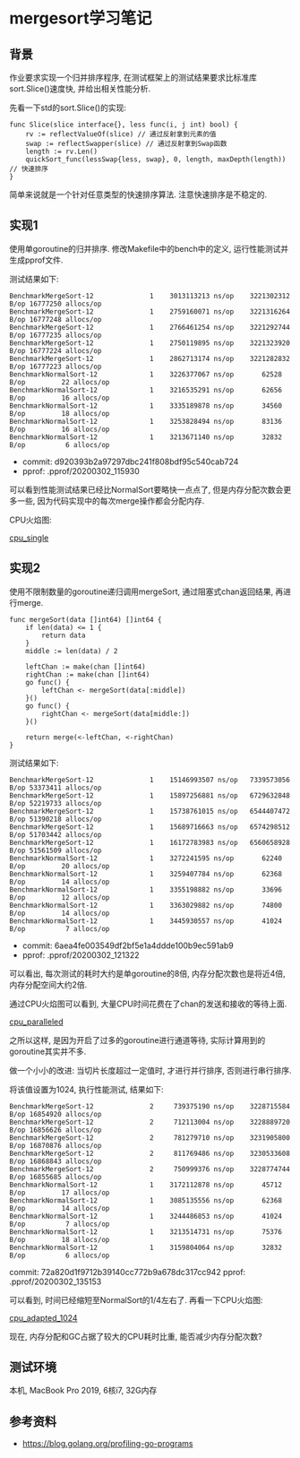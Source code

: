 # mergesort学习笔记
## 背景
作业要求实现一个归并排序程序, 在测试框架上的测试结果要求比标准库sort.Slice()速度快, 并给出相关性能分析.

先看一下std的sort.Slice()的实现:

```
func Slice(slice interface{}, less func(i, j int) bool) {
	rv := reflectValueOf(slice) // 通过反射拿到元素的值
	swap := reflectSwapper(slice) // 通过反射拿到Swap函数
	length := rv.Len()
	quickSort_func(lessSwap{less, swap}, 0, length, maxDepth(length)) // 快速排序
}
```

简单来说就是一个针对任意类型的快速排序算法. 注意快速排序是不稳定的.

## 实现1
使用单goroutine的归并排序. 修改Makefile中的bench中的定义, 运行性能测试并生成pprof文件.

测试结果如下:

```
BenchmarkMergeSort-12    	       1	3013113213 ns/op	3221302312 B/op	16777250 allocs/op
BenchmarkMergeSort-12    	       1	2759160071 ns/op	3221316264 B/op	16777248 allocs/op
BenchmarkMergeSort-12    	       1	2766461254 ns/op	3221292744 B/op	16777235 allocs/op
BenchmarkMergeSort-12    	       1	2750119895 ns/op	3221323920 B/op	16777224 allocs/op
BenchmarkMergeSort-12    	       1	2862713174 ns/op	3221282832 B/op	16777223 allocs/op
BenchmarkNormalSort-12    	       1	3226377067 ns/op	   62528 B/op	      22 allocs/op
BenchmarkNormalSort-12    	       1	3216535291 ns/op	   62656 B/op	      16 allocs/op
BenchmarkNormalSort-12    	       1	3335189878 ns/op	   34560 B/op	      18 allocs/op
BenchmarkNormalSort-12    	       1	3253828494 ns/op	   83136 B/op	      16 allocs/op
BenchmarkNormalSort-12    	       1	3213671140 ns/op	   32832 B/op	       6 allocs/op
```

- commit: d920393b2a97297dbc241f808bdf95c540cab724
- pprof: .pprof/20200302_115930

可以看到性能测试结果已经比NormalSort要略快一点点了, 但是内存分配次数会更多一些, 因为代码实现中的每次merge操作都会分配内存.

CPU火焰图:

[cpu_single](assets/mergesort_flamegraph_cpu_single.png)

## 实现2
使用不限制数量的goroutine递归调用mergeSort, 通过阻塞式chan返回结果, 再进行merge.

```
func mergeSort(data []int64) []int64 {
	if len(data) <= 1 {
		return data
	}
	middle := len(data) / 2

	leftChan := make(chan []int64)
	rightChan := make(chan []int64)
	go func() {
		leftChan <- mergeSort(data[:middle])
	}()
	go func() {
		rightChan <- mergeSort(data[middle:])
	}()

	return merge(<-leftChan, <-rightChan)
}
```

测试结果如下:

```
BenchmarkMergeSort-12    	       1	15146993507 ns/op	7339573056 B/op	53373411 allocs/op
BenchmarkMergeSort-12    	       1	15897256881 ns/op	6729632848 B/op	52219733 allocs/op
BenchmarkMergeSort-12    	       1	15738761015 ns/op	6544407472 B/op	51390218 allocs/op
BenchmarkMergeSort-12    	       1	15689716663 ns/op	6574298512 B/op	51703442 allocs/op
BenchmarkMergeSort-12    	       1	16172783983 ns/op	6560658928 B/op	51561509 allocs/op
BenchmarkNormalSort-12    	       1	3272241595 ns/op	   62240 B/op	      20 allocs/op
BenchmarkNormalSort-12    	       1	3259407784 ns/op	   62368 B/op	      14 allocs/op
BenchmarkNormalSort-12    	       1	3355198882 ns/op	   33696 B/op	      12 allocs/op
BenchmarkNormalSort-12    	       1	3363029882 ns/op	   74800 B/op	      14 allocs/op
BenchmarkNormalSort-12    	       1	3445930557 ns/op	   41024 B/op	       7 allocs/op
```

- commit: 6aea4fe003549df2bf5e1a4ddde100b9ec591ab9
- pprof: .pprof/20200302_121322

可以看出, 每次测试的耗时大约是单goroutine的8倍, 内存分配次数也是将近4倍, 内存分配空间大约2倍.

通过CPU火焰图可以看到, 大量CPU时间花费在了chan的发送和接收的等待上面.

[cpu_paralleled](assets/mergesort_flamegraph_cpu_all_paralleled.png)

之所以这样, 是因为开启了过多的goroutine进行通道等待, 实际计算用到的goroutine其实并不多.

做一个小小的改进: 当切片长度超过一定值时, 才进行并行排序, 否则进行串行排序.

将该值设置为1024, 执行性能测试, 结果如下:

```
BenchmarkMergeSort-12    	       2	 739375190 ns/op	3228715584 B/op	16854920 allocs/op
BenchmarkMergeSort-12    	       2	 712113004 ns/op	3228889720 B/op	16856626 allocs/op
BenchmarkMergeSort-12    	       2	 781279710 ns/op	3231905800 B/op	16870876 allocs/op
BenchmarkMergeSort-12    	       2	 811769486 ns/op	3230533608 B/op	16868843 allocs/op
BenchmarkMergeSort-12    	       2	 750999376 ns/op	3228774744 B/op	16855685 allocs/op
BenchmarkNormalSort-12    	       1	3172112878 ns/op	   45712 B/op	      17 allocs/op
BenchmarkNormalSort-12    	       1	3085135556 ns/op	   62368 B/op	      14 allocs/op
BenchmarkNormalSort-12    	       1	3244486853 ns/op	   41024 B/op	       7 allocs/op
BenchmarkNormalSort-12    	       1	3213514731 ns/op	   75376 B/op	      18 allocs/op
BenchmarkNormalSort-12    	       1	3159804064 ns/op	   32832 B/op	       6 allocs/op
```

commit: 72a820d1f9712b39140cc772b9a678dc317cc942
pprof: .pprof/20200302_135153

可以看到, 时间已经缩短至NormalSort的1/4左右了. 再看一下CPU火焰图:

[cpu_adapted_1024](assets/mergesort_flamegraph_cpu_adapted_1024.png)

现在, 内存分配和GC占据了较大的CPU耗时比重, 能否减少内存分配次数?

## 测试环境
本机, MacBook Pro 2019, 6核i7, 32G内存

## 参考资料
- https://blog.golang.org/profiling-go-programs
